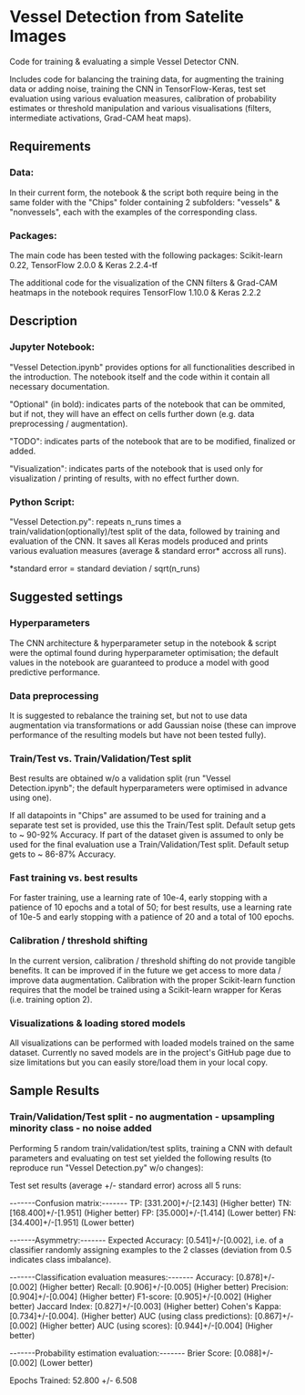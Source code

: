 # Vessel Detection from Satelite Images
Code for training & evaluating a simple Vessel Detector CNN.

Includes code for balancing the training data, for augmenting the training data or adding noise, training the CNN in TensorFlow-Keras, test set evaluation using various evaluation measures, calibration of probability estimates or threshold manipulation and various visualisations (filters, intermediate activations, Grad-CAM heat maps).

## Requirements
### Data:
In their current form, the notebook & the script both require being in the same folder with the "Chips" folder containing 2 subfolders: "vessels" & "nonvessels", each with the examples of the corresponding class.

### Packages:
The main code has been tested with the following packages: Scikit-learn 0.22, TensorFlow 2.0.0 & Keras 2.2.4-tf

The additional code for the visualization of the CNN filters & Grad-CAM heatmaps in the notebook requires TensorFlow 1.10.0 & Keras 2.2.2

## Description

### Jupyter Notebook:
"Vessel Detection.ipynb" provides options for all functionalities described in the introduction. The notebook itself and the code within it contain all necessary documentation.

"Optional" (in bold): indicates parts of the notebook that can be ommited, but if not, they will have an effect on cells further down (e.g. data preprocessing / augmentation).

"TODO": indicates parts of the notebook that are to be modified, finalized or added.

"Visualization": indicates parts of the notebook that is used only for visualization / printing of results, with no effect further down.

### Python Script:
"Vessel Detection.py": repeats n_runs times a train/validation(optionally)/test split of the data, followed by training and evaluation of the CNN. It saves all Keras models produced and prints various evaluation measures (average & standard error* accross all runs).

*standard error = standard deviation / sqrt(n_runs) 

## Suggested settings

### Hyperparameters
The CNN architecture & hyperparameter setup in the notebook & script were the optimal found during hyperparameter optimisation; the default values in the notebook are guaranteed to produce a model with good predictive performance.

### Data preprocessing 
It is suggested to rebalance the training set, but not to use data augmentation via transformations or add Gaussian noise (these can improve performance of the resulting models but have not been tested fully).

### Train/Test vs. Train/Validation/Test split
Best results are obtained w/o a validation split (run "Vessel Detection.ipynb"; the default hyperparameters were optimised in advance using one).

If all datapoints in "Chips" are assumed to be used for training and a separate test set is provided, use this the Train/Test split. Default setup gets to ~ 90-92% Accuracy. If part of the dataset given is assumed to only be used for the final evaluation use a Train/Validation/Test split. Default setup gets to ~ 86-87% Accuracy.

### Fast training vs. best results
For faster training, use a learning rate of 10e-4,  early stopping with a patience of 10 epochs and a total of 50; for best results, use a learning rate of 10e-5 and early stopping with a patience of 20 and a total of 100 epochs.

### Calibration / threshold shifting
In the current version, calibration / threshold shifting do not provide tangible benefits. It can be improved if in the future we get access to more data / improve data augmentation. Calibration with the proper Scikit-learn function requires that the model be trained using a Scikit-learn wrapper for Keras (i.e. training option 2).

### Visualizations & loading stored models
All visualizations can be performed with loaded models trained on the same dataset. Currently no saved models are in the project's GitHub page due to size limitations but you can easily store/load them in your local copy.

## Sample Results

### Train/Validation/Test split - no augmentation - upsampling minority class - no noise added
Performing 5 random train/validation/test splits, training a CNN with default parameters and evaluating on test set yielded the following results (to reproduce run "Vessel Detection.py" w/o changes):

Test set results (average +/- standard error) across all 5 runs:

-------Confusion matrix:-------
TP: [331.200]+/-[2.143]   (Higher better)
TN: [168.400]+/-[1.951]   (Higher better)
FP: [35.000]+/-[1.414]    (Lower better)
FN: [34.400]+/-[1.951]    (Lower better)

-------Asymmetry:-------
Expected Accuracy: [0.541]+/-[0.002], i.e. of a classifier randomly assigning
examples to the 2 classes (deviation from 0.5 indicates class imbalance).

-------Classification evaluation measures:-------
Accuracy: [0.878]+/-[0.002]             		     (Higher better)
Recall: [0.906]+/-[0.005]               		     (Higher better)
Precision: [0.904]+/-[0.004]            		     (Higher better)
F1-score: [0.905]+/-[0.002]             		     (Higher better)
Jaccard Index: [0.827]+/-[0.003]        		     (Higher better)
Cohen's Kappa: [0.734]+/-[0.004].                (Higher better)
AUC (using class predictions): [0.867]+/-[0.002] (Higher better)
AUC (using scores): [0.944]+/-[0.004]            (Higher better)

-------Probability estimation evaluation:-------
Brier Score: [0.088]+/-[0.002]  (Lower better)

Epochs Trained: 52.800 +/- 6.508
